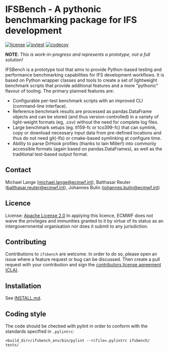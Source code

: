 # IFSBench - A pythonic benchmarking package for IFS development

[![license](https://img.shields.io/github/license/ecmwf-ifs/ifsbench)](https://www.apache.org/licenses/LICENSE-2.0.html)
[![pytest](https://github.com/ecmwf-ifs/ifsbench/actions/workflows/pytest.yaml/badge.svg)](https://github.com/ecmwf-ifs/ifsbench/actions/workflows/pytest.yaml)
[![codecov](https://codecov.io/github/ecmwf-ifs/ifsbench/graph/badge.svg?token=K0617536LF)](https://codecov.io/github/ecmwf-ifs/ifsbench)

**NOTE**: _This is work-in-progress and represents a prototype, not a full solution!_

IFSBench is a prototype tool that aims to provide Python-based
testing and performance benchmarking capabilities for IFS development
workflows. It is based on Python wrapper classes and tools to create
a set of lightweight benchmark scripts that provide additional features
and a more "pythonic" flavour of tooling. The primary planned features are:

* Configurable per-test benchmark scripts with an improved CLI
  (command-line interface).
* Reference benchmark results are processed as pandas.DataFrame
  objects and can be stored (and thus version-controlled) in a variety
  of light-weight formats (eg, .csv) without the need for complete log
  files.
* Large benchmark setups (eg. tl159-fc or tco399-fc) that can symlink,
  copy or download necessary input data from pre-defined locations and
  thus do not need git(-lfs) or cmake-based symlinking at configure
  time.
* Ability to parse DrHook profiles (thanks to Iain Miller!) into
  commonly accessible formats (again based on pandas.DataFrames), as
  well as the traditional test-based output format.

## Contact

Michael Lange (michael.lange@ecmwf.int),
Balthasar Reuter (balthasar.reuter@ecmwf.int),
Johannes Bulin (johannes.bulin@ecmwf.int)

## Licence

License: [Apache License 2.0](LICENSE) In applying this licence, ECMWF does not waive the privileges and immunities
granted to it by virtue of its status as an intergovernmental organisation nor does it submit to any jurisdiction.

## Contributing

Contributions to `ifsbench` are welcome. In order to do so, please open an issue where
a feature request or bug can be discussed. Then create a pull request with your
contribution and sign the [contributors license agreement (CLA)](https://bol-claassistant.ecmwf.int/ecmwf-ifs/ifsbench).

## Installation

See [INSTALL.md](INSTALL.md).

## Coding style

The code should be checked with pylint in order to conform with the standards
specified in `.pylintrc`:
```
<build_dir>/ifsbench_env/bin/pylint --rcfile=.pylintrc ifsbench/ tests/
```
